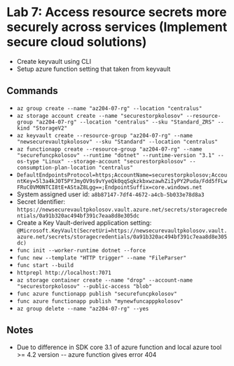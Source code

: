 # Lab 7: Access resource secrets more securely across services (Implement secure cloud solutions)
- Create keyvault using CLI
- Setup azure function setting that taken from keyvault

## Commands

- `az group create --name "az204-07-rg" --location "centralus"`
- `az storage account create --name "securestorpkolosov" --resource-group "az204-07-rg" --location "centralus" --sku "Standard_ZRS" --kind "StorageV2"`
- `az keyvault create --resource-group "az204-07-rg" --name "newsecurevaultpkolosov" --sku "Standard" --location "centralus"`
- `az functionapp create --resource-group "az204-07-rg" --name "securefuncpkolosov" --runtime "dotnet" --runtime-version "3.1" --os-type "Linux" --storage-account "securestorpkolosov" --consumption-plan-location "centralus"`
- `DefaultEndpointsProtocol=https;AccountName=securestorpkolosov;AccountKey=5l3a4kJ0T5PYJmyOV9s9vYyeQk0qqSqkzkbxwzawhZiIyPY2Puda/Fdd5fFLwFRuC0VM0NTCI8tE+AStaZ8Lgg==;EndpointSuffix=core.windows.net`
- System assigned user id: `a8b87147-7df4-4672-a4cb-5b033e78d8a3`
- Secret Identifier: `https://newsecurevaultpkolosov.vault.azure.net/secrets/storagecredentials/0a91b320ac494bf391c7eaa8d8e305dc`
- Create a Key Vault-derived application setting: `@Microsoft.KeyVault(SecretUri=https://newsecurevaultpkolosov.vault.azure.net/secrets/storagecredentials/0a91b320ac494bf391c7eaa8d8e305dc)`
- `func init --worker-runtime dotnet --force`
- `func new --template "HTTP trigger" --name "FileParser"`
- `func start --build`
- `httprepl http://localhost:7071`
- `az storage container create --name "drop" --account-name "securestorpkolosov" --public-access "blob"`
- `func azure functionapp publish "securefuncpkolosov"`
- `func azure functionapp publish "mynewfuncapppkolosov"`
- `az group delete --name "az204-07-rg" --yes`

## Notes

- Due to difference in SDK core 3.1 of azure function and local azure tool >= 4.2 version -- azure function gives error 404